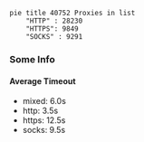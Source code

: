 
```mermaid
pie title 40752 Proxies in list
    "HTTP" : 28230
    "HTTPS": 9849
    "SOCKS" : 9291
```

### Some Info
#### Average Timeout

- mixed: 6.0s
- http: 3.5s
- https: 12.5s
- socks: 9.5s